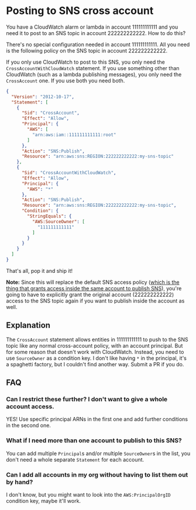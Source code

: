 # Posting to SNS cross account

You have a CloudWatch alarm or lambda in account 111111111111 and you need it to post to an SNS topic in account 222222222222. How to do this?

There's no special configuration needed in account 111111111111. All you need is the following policy on the SNS topic in account 222222222222.

If you only use CloudWatch to post to this SNS, you only need the `CrossAccountWithCloudWatch` statement. If you use something other than CloudWatch (such as a lambda publishing messages), you only need the `CrossAccount` one. If you use both you need both.

```json
{
  "Version": "2012-10-17",
  "Statement": [
    {
      "Sid": "CrossAccount",
      "Effect": "Allow",
      "Principal": {
        "AWS": [
          "arn:aws:iam::111111111111:root"
        ]
      },
      "Action": "SNS:Publish",
      "Resource": "arn:aws:sns:REGION:222222222222:my-sns-topic"
    },
    {
      "Sid": "CrossAccountWithCloudWatch",
      "Effect": "Allow",
      "Principal": {
        "AWS": "*"
      },
      "Action": "SNS:Publish",
      "Resource": "arn:aws:sns:REGION:222222222222:my-sns-topic",
      "Condition": {
        "StringEquals": {
          "AWS:SourceOwner": [
            "111111111111"
          ]
        }
      }
    }
  ]
}
```

That's all, pop it and ship it!

**Note:** Since this will replace the default SNS access policy ([which is the thing that grants access inside the same account to publish SNS](https://docs.aws.amazon.com/sns/latest/dg/sns-access-policy-use-cases.html)), you're going to have to explicitly grant the original account (222222222222) access to the SNS topic again if you want to publish inside the account as well.

## Explanation

The `CrossAccount` statement allows entities in 111111111111 to push to the SNS topic like any normal cross-account policy, with an account principal. But for some reason that doesn't work with CloudWatch. Instead, you need to use `SourceOwner` as a condition key. I don't like having `*` in the principal, it's a spaghetti factory, but I couldn't find another way. Submit a PR if you do.

## FAQ

### Can I restrict these further? I don't want to give a whole account access.

YES! Use specific principal ARNs in the first one and add further conditions in the second one.

### What if I need more than one account to publish to this SNS?

You can add multiple `Principal`s and/or multiple `SourceOwner`s in the list, you don't need a whole separate `Statement` for each account.

### Can I add all accounts in my org without having to list them out by hand?

I don't know, but you might want to look into the `AWS:PrincipalOrgID` condition key, maybe it'll work.
